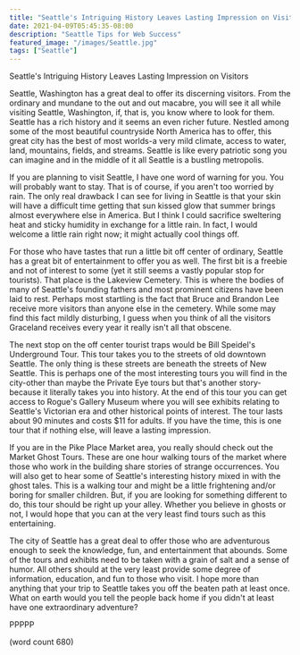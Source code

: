 ```yaml
---
title: "Seattle's Intriguing History Leaves Lasting Impression on Visitors"
date: 2021-04-09T05:45:35-08:00
description: "Seattle Tips for Web Success"
featured_image: "/images/Seattle.jpg"
tags: ["Seattle"]
---
```


Seattle's Intriguing History Leaves Lasting Impression on Visitors

Seattle, Washington has a great deal to offer its discerning visitors. From the ordinary and mundane to the out and out macabre, you will see it all while visiting Seattle, Washington, if, that is, you know where to look for them. Seattle has a rich history and it seems an even richer future. Nestled among some of the most beautiful countryside North America has to offer, this great city has the best of most worlds-a very mild climate, access to water, land, mountains, fields, and streams. Seattle is like every patriotic song you can imagine and in the middle of it all Seattle is a bustling metropolis. 

If you are planning to visit Seattle, I have one word of warning for you. You will probably want to stay. That is of course, if you aren't too worried by rain. The only real drawback I can see for living in Seattle is that your skin will have a difficult time getting that sun kissed glow that summer brings almost everywhere else in America. But I think I could sacrifice sweltering heat and sticky humidity in exchange for a little rain. In fact, I would welcome a little rain right now; it might actually cool things off. 

For those who have tastes that run a little bit off center of ordinary, Seattle has a great bit of entertainment to offer you as well. The first bit is a freebie and not of interest to some (yet it still seems a vastly popular stop for tourists). That place is the Lakeview Cemetery. This is where the bodies of many of Seattle's founding fathers and most prominent citizens have been laid to rest. Perhaps most startling is the fact that Bruce and Brandon Lee receive more visitors than anyone else in the cemetery. While some may find this fact mildly disturbing, I guess when you think of all the visitors Graceland receives every year it really isn't all that obscene. 

The next stop on the off center tourist traps would be Bill Speidel's Underground Tour. This tour takes you to the streets of old downtown Seattle. The only thing is these streets are beneath the streets of New Seattle. This is perhaps one of the most interesting tours you will find in the city-other than maybe the Private Eye tours but that's another story-because it literally takes you into history. At the end of this tour you can get access to Rogue's Gallery Museum where you will see exhibits relating to Seattle's Victorian era and other historical points of interest. The tour lasts about 90 minutes and costs $11 for adults. If you have the time, this is one tour that if nothing else, will leave a lasting impression.

If you are in the Pike Place Market area, you really should check out the Market Ghost Tours. These are one hour walking tours of the market where those who work in the building share stories of strange occurrences. You will also get to hear some of Seattle's interesting history mixed in with the ghost tales. This is a walking tour and might be a little frightening and/or boring for smaller children. But, if you are looking for something different to do, this tour should be right up your alley. Whether you believe in ghosts or not, I would hope that you can at the very least find tours such as this entertaining. 

The city of Seattle has a great deal to offer those who are adventurous enough to seek the knowledge, fun, and entertainment that abounds. Some of the tours and exhibits need to be taken with a grain of salt and a sense of humor. All others should at the very least provide some degree of information, education, and fun to those who visit. I hope more than anything that your trip to Seattle takes you off the beaten path at least once. What on earth would you tell the people back home if you didn't at least have one extraordinary adventure?

PPPPP

(word count 680)


 

